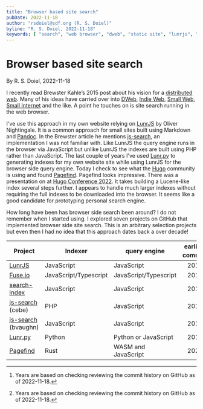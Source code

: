 ```yaml
---
title: "Browser based site search"
pubDate: 2022-11-18
author: "rsdoiel@sdf.org (R. S. Doiel)"
byline: "R. S. Doiel, 2022-11-18"
keywords: [ "search", "web browser", "dweb", "static site", "lunrjs", "pagefind" ]
---
```


Browser based site search
=========================

By R. S. Doiel, 2022-11-18

I recently read Brewster Kahle’s 2015 post about his vision for a [distributed web](https://brewster.kahle.org/2015/08/11/locking-the-web-open-a-call-for-a-distributed-web-2/). Many of his ideas have carried over into [DWeb](https://wiki.mozilla.org/Dweb), [Indie Web](https://indieweb.org/), [Small Web](https://benhoyt.com/writings/the-small-web-is-beautiful/), [Small Internet](https://cafebedouin.org/2021/07/28/the-small-internet/) and the like. A point he touches on is site search running in the web browser.

I've use this approach in my own website relying on [LunrJS](https://lunrjs.com) by Oliver Nightingale. It is a common approach for small sites built using Markdown and [Pandoc](https://pandoc.org).  In the Brewster article he mentions [js-search](https://github.com/cebe/js-search), an implementation I was not familiar with. Like LunrJS the query engine runs in the browser via JavaScript but unlike LunrJS the indexes are built using PHP rather than JavaScript. The last couple of years I've used [Lunr.py](https://github.com/yeraydiazdiaz/lunr.py) to generating indexes for my own website site while using LunrJS for the browser side query engine. Today I check to see what the [Hugo](https://gohugo.io/tools/search/) community is using and found [Pagefind](https://github.com/cloudcannon/pagefind). Pagefind looks impressive. There was a presentation on at [Hugo Conference 2022](https://hugoconf.io/). It takes building a Lucene-like index several steps further. I appears to handle much larger indexes without requiring the full indexes to be downloaded into the browser.  It seems like a good candidate for prototyping personal search engine.

How long have been has browser side search been around? I do not remember when I started using. I explored seven projects on GitHub that implemented browser side site search. This is an arbitrary selection projects but even then I had no idea that this approach dates back a over decade!

| Project | Indexer | query engine | earliest commit[^1] | recent commit[^2] |
|---------|---------|--------------|:-------------------:|:-----------------:|
| [LunrJS](https://github.com/olivernn/lunr.js) | JavaScript | JavaScript | 2011 | 2020 |
| [Fuse.io](https://github.com/krisk/Fuse) | JavaScript/Typescript | JavaScript/Typescript | 2012 | 2022 |
| [search-index](https://github.com/fergiemcdowall/search-index) | JavaScript | JavaScript | 2013 | 2016 |
| [js-search](https://github.com/cebe/js-search) (cebe) | PHP | JavaScript | 2014 | 2022 |
| [js-search](https://github.com/bvaughn/js-search) (bvaughn)| JavaScript | JavaScript | 2015 | 2022 |
| [Lunr.py](https://github.com/yeraydiazdiaz/lunr.py) | Python | Python or JavaScript | 2018 | 2022 |
| [Pagefind](https://github.com/cloudcannon/pagefind) | Rust | WASM and JavaScript | 2022 | 2022 |

[^1]: Years are based on checking reviewing the commit history on GitHub as of 2022-11-18.

[^2]: Years are based on checking reviewing the commit history on GitHub as of 2022-11-18.

